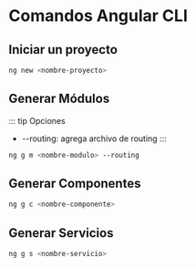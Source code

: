 # Comandos Angular CLI

## Iniciar un proyecto

```bash
ng new <nombre-proyecto>
```

## Generar Módulos

::: tip Opciones
* --routing: agrega archivo de routing
:::

```bash
ng g m <nombre-modulo> --routing
```

## Generar Componentes

```bash
ng g c <nombre-componente>
```

## Generar Servicios

```bash
ng g s <nombre-servicio>
```

